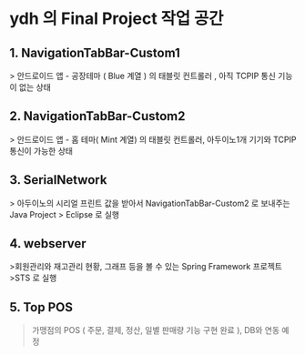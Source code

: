 <h1> ydh 의 Final Project 작업 공간 </h1>
<h2> 1. NavigationTabBar-Custom1 </h2> 
> 안드로이드 앱 - 공장테마 ( Blue 계열 ) 의 태블릿 컨트롤러 , 아직 TCPIP 통신 기능이 없는 상태

<h2> 2. NavigationTabBar-Custom2 </h2> 
> 안드로이드 앱 - 홈 테마( Mint 계열) 의 태블릿 컨트롤러, 아두이노1개 기기와 TCPIP 통신이 가능한 상태

<h2> 3. SerialNetwork </h2> 
> 아두이노의 시리얼 프린트 값을 받아서 NavigationTabBar-Custom2 로 보내주는 Java Project
> Eclipse 로 실행

<h2> 4. webserver</h2> 
>회원관리와 재고관리 현황, 그래프 등을 볼 수 있는 Spring Framework 프로젝트 
>STS 로 실행

<h2> 5. Top POS </h2>

> 가맹점의 POS ( 주문, 결제, 정산, 일별 판매량 기능 구현 완료 ), DB와 연동 예정